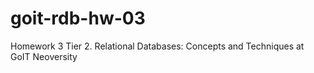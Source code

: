 # goit-rdb-hw-03

Homework 3 Tier 2. Relational Databases: Concepts and Techniques at GoIT Neoversity
